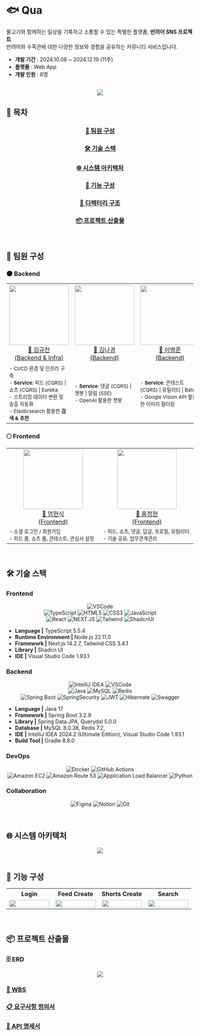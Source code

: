 # 🐟 Qua
물고기와 함께하는 일상을 기록하고 소통할 수 있는 특별한 플랫폼, **반려어 SNS 프로젝트**<br>
반려어와 수족관에 대한 다양한 정보와 경험을 공유하는 커뮤니티 서비스입니다.

- **개발 기간** : 2024.10.08 ~ 2024.12.19  (11주)
- **플랫폼** : Web App
- **개발 인원** : 6명 <br><br>

<div align="center"> 

<img src="./readme-assets/thumbnail.png" />
</div>

## 🔎 목차
<div align="center">

### <a href="#developers">🌟 팀원 구성</a>
### <a href="#techStack">🛠️ 기술 스택</a>
### <a href="#systemArchitecture">🌐 시스템 아키텍처</a>
### <a href="#skills">📲 기능 구성</a>
### <a href="#directories">📂 디렉터리 구조</a>
### <a href="#projectDeliverables">📦 프로젝트 산출물</a>
</div>
<br>

## 🌟 팀원 구성
<a name="developers"></a>

### 🌑 Backend
<div align="center">
<table>
    <tr>
        <td width="25%" align="center"> <a href="https://github.com/gyudol">
            <img src="./readme-assets/kim-gyu-chan.jpg" width="160px" /> <br> 🐬 김규찬 <br>(Backend & Infra) </a> <br></td>
        <td width="25%" align="center"> <a href="https://github.com/iqveou6">
            <img src="./readme-assets/kim-na-kyeong.jpg" width="160px" /> <br> 🐠 김나경 <br>(Backend) </a> <br></td>
        <td width="25%" align="center"> <a href="https://github.com/Cualone">
            <img src="./readme-assets/lee-myeong-jun.jpg" width="160px" /> <br> 🐳 이명준 <br>(Backend) </a> <br></td>
        <td width="25%" align="center"> <a href="https://github.com/SeongGwangJu">
            <img src="./readme-assets/ju-seong-gwang.png" width="160px" /> <br> 🐟 주성광 <br>(Backend & Leader) </a> <br></td>
    </tr>
    <tr>
      <td width="160px">
        <sub>
            - CI/CD 환경 및 인프라 구축 <br>
            - <strong>Service</strong>: 피드 (CQRS) | 쇼츠 (CQRS) | Eureka <br> 
            - 스트리밍 데이터 변환 및 송출 자동화 <br>
            - Elasticsearch 활용한 <strong>검색 & 추천</strong>
        </sub>
      </td>
      <td width="160px">
        <sub>
          - <strong>Service</strong>: 댓글 (CQRS) | 챗봇 | 알림 (SSE) <br>
          - OpenAI 활용한 챗봇
        </sub>
      </td>
      <td width="160px">
        <sub>
            - <strong>Service</strong>: 콘테스트 (CQRS) | 유틸리티 | Batch <br>
            - Google Vision API 활용한 이미지 필터링 
        </sub>
      </td>
      <td width="160px">
        <sub>
          - <strong>Service</strong>: 회원 (CQRS) | 리워드 | 채팅 (Webflux) | Admin | Gateway (Webflux) | Config
        </sub>
        </sub>
      </td>
    </tr>
</table>

</div>

### 🌕 Frontend
<div align="center">
<table>
    <tr>
        <td width="25%" align="center"> <a href="https://github.com/eomhyunsik">
        <img src="./readme-assets/eom-hyun-sik.jpg" width="160px" /> <br> 🐠 엄현식 <br>(Frontend) </a> <br></td>
        <td width="25%" align="center"> <a href="https://github.com/oror-sine">
            <img src="./readme-assets/hong-jeong-hyeon.png" width="160px" /> <br> 🐡 홍정현 <br>(Frontend) </a> <br></td>
    <tr>
        <td width="160px">
            <sub>
                - 소셜 로그인 / 회원가입 <br>
                - 피드 폼, 쇼츠 폼, 콘테스트, 관심사 설정
            </sub>
        </td>
        <td width="160px">
        <sub>
          - 피드, 쇼츠, 댓글, 답글, 프로필, 유틸리티 <br>
          - 기술 공유, 업무관계관리
      </td>
    </tr>
</table>
</div>
<br>


## 🛠️ 기술 스택
<a name="techStack"></a>
### Frontend

<div align="center">

![VSCode](https://img.shields.io/badge/VisualStudioCode-007ACC?style=for-the-badge&logo=VisualStudioCode&logoColor=white)<br>
![TypeScript](https://img.shields.io/badge/TypeScript-007ACC?style=for-the-badge&logo=typescript&logoColor=white)
![HTML5](https://img.shields.io/badge/html5-%23E34F26.svg?style=for-the-badge&logo=html5&logoColor=white)
![CSS3](https://img.shields.io/badge/css3-%231572B6.svg?style=for-the-badge&logo=css3&logoColor=white)
![JavaScript](https://img.shields.io/badge/javascript-F7DF1E?style=for-the-badge&logo=javascript&logoColor=white)<br>
![React](https://img.shields.io/badge/react-61DAFB?style=for-the-badge&logo=react&logoColor=white)
![NEXT.JS](https://img.shields.io/badge/Next.js-000000?style=for-the-badge&logo=Next.js&logoColor=white)
![Tailwind](https://img.shields.io/badge/TailwindCSS-06B6D4?style=for-the-badge&logo=TailwindCSS&logoColor=white)
![ShadcnUI](https://img.shields.io/badge/shadcnui-000000.svg?style=for-the-badge&logo=shadcnui&logoColor=#000000)
</div>

- **Language |** TypeScript 5.5.4
- **Runtime Environment |** Node.js 22.11.0
- **Framework |** Next.js 14.2.7, Tailwind CSS 3.4.1
- **Library |** Shadcn UI
- **IDE |** Visual Studio Code 1.93.1

### Backend
<div align="center">

![IntelliJ IDEA](https://img.shields.io/badge/intellijidea-000000.svg?&style=for-the-badge&logo=intellijidea&logoColor=white)
![VSCode](https://img.shields.io/badge/VisualStudioCode-007ACC?style=for-the-badge&logo=VisualStudioCode&logoColor=white)<br>
![Java](https://img.shields.io/badge/java-%23ED8B00.svg?style=for-the-badge&logo=openjdk&logoColor=white)
![MySQL](https://img.shields.io/badge/MySQL-4479A1.svg?&style=for-the-badge&logo=MySQL&logoColor=white)
![Redis](https://img.shields.io/badge/redis-%23DD0031.svg?style=for-the-badge&logo=redis&logoColor=white)<br>
![Spring Boot](https://img.shields.io/badge/springboot-6DB33F.svg?&style=for-the-badge&logo=springboot&logoColor=white)
![SpringSecurity](https://img.shields.io/badge/springsecurity-6DB33F?style=for-the-badge&logo=springsecurity&logoColor=white)
![JWT](https://img.shields.io/badge/JWT-black?style=for-the-badge&logo=JSON%20web%20tokens)
![Hibernate](https://img.shields.io/badge/Hibernate-59666C?style=for-the-badge&logo=Hibernate&logoColor=white)
![Swagger](https://img.shields.io/badge/-Swagger-%23Clojure?style=for-the-badge&logo=swagger&logoColor=white)
</div>

- **Language |** Java 17
- **Framework |** Spring Boot 3.2.9
- **Library |** Spring Data JPA, Querydsl 5.0.0
- **Database |** MySQL 8.0.38, Redis 7.2, 
- **IDE |** IntelliJ IDEA 2024.2 (Ultimate Edition), Visual Studio Code 1.93.1
- **Build Tool |** Gradle 8.8.0

### DevOps
<div align="center">

![Docker](https://img.shields.io/badge/docker-%230db7ed.svg?style=for-the-badge&logo=docker&logoColor=white)
![GitHub Actions](https://img.shields.io/badge/github%20actions-%232671E5.svg?style=for-the-badge&logo=githubactions&logoColor=white)<br>
![Amazon EC2](https://img.shields.io/badge/amazonec2-FF9900.svg?style=for-the-badge&logo=amazonec2&logoColor=white)
![Amazon Route 53](https://img.shields.io/badge/amazonroute53-8C4FFF.svg?style=for-the-badge&logo=amazonroute53&logoColor=white)
![Application Load Balancer](https://img.shields.io/badge/awselasticloadbalancing-8C4FFF.svg?style=for-the-badge&logo=awselasticloadbalancing&logoColor=white)
![Python](https://img.shields.io/badge/python-3670A0?style=for-the-badge&logo=python&logoColor=ffdd54)
</div>

### Collaboration
<div align="center">

![Figma](https://img.shields.io/badge/figma-%23F24E1E.svg?style=for-the-badge&logo=figma&logoColor=white)
![Notion](https://img.shields.io/badge/notion-000000.svg?style=for-the-badge&logo=notion&logoColor=white)
![Git](https://img.shields.io/badge/git-%23F05033.svg?style=for-the-badge&logo=git&logoColor=white)
</div>
<br>

## 🌐 시스템 아키텍처
<a name="systemArchitecture"></a>
<div align="center"> 

<img src="./readme-assets/architecture.png"/>
</div>
<br>

## 📲 기능 구성
<a name="skills"></a>
<div align="center"> 
<table>
  <tbody align="center"> 
    <tr> <th style="text-align: center"> Login </th> <th style="text-align: center"> Feed Create </th> 
    <th style="text-align: center"> Shorts Create </th> <th style="text-align: center"> Search </th> </tr>
    <tr> <td width="25%"><img width="100%" src="./readme-assets/login.gif"/></td> 
        <td width="25%"><img width="100%" src="./readme-assets/feed_create.gif"/></td> 
        <td width="25%"><img width="100%" src="./readme-assets/shorts_create.gif"/></td> 
        <td width="25%"><img width="100%" src="./readme-assets/search.gif"/></td> </tr>
  </tbody>
</table>
</div>
<br>

## 📦 프로젝트 산출물
<a name="projectDeliverables"></a>

<h3>🗄️ ERD</h3>
<div align="center"> 

<img src="./readme-assets/erd_image.png"/>
</div>

<h3><a href="https://docs.google.com/spreadsheets/d/1CdCDOPiE4GA5urwCMLrX0c7LAO8PddCFb4XHhNKpIgc/edit?gid=118836952#gid=118836952" target="_blank">📅 WBS</a></h3>

<h3><a href="https://docs.google.com/spreadsheets/d/1CdCDOPiE4GA5urwCMLrX0c7LAO8PddCFb4XHhNKpIgc/edit?gid=1474673446#gid=1474673446" target="_blank">📋 요구사항 정의서</a></h3>

<h3><a href="https://docs.google.com/spreadsheets/d/1CdCDOPiE4GA5urwCMLrX0c7LAO8PddCFb4XHhNKpIgc/edit?gid=1680415821#gid=1680415821" target="_blank">📡 API 명세서</a></h3>
